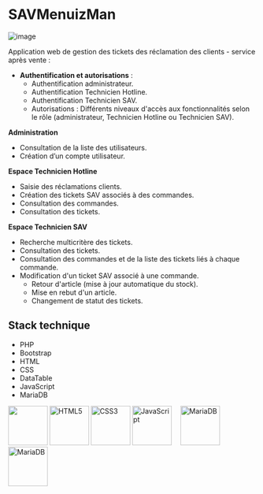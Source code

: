 # SAVMenuizMan
![image](https://github.com/user-attachments/assets/4a879b0e-87ac-4f8d-b70a-1742b0ff662e)

Application web de gestion des tickets des réclamation des clients - service après vente :

- **Authentification et autorisations** :
  - Authentification administrateur.
  - Authentification Technicien Hotline.
  - Authentification Technicien SAV.
  - Autorisations : Différents niveaux d'accès aux fonctionnalités selon le rôle (administrateur, Technicien Hotline ou Technicien SAV).

**Administration**
- Consultation de la liste des utilisateurs.
- Création d’un compte utilisateur.

**Espace Technicien Hotline**
- Saisie des réclamations clients.
- Création des tickets SAV associés à des commandes.
- Consultation des commandes.
- Consultation des tickets.

**Espace Technicien SAV**
- Recherche multicritère des tickets.
- Consultation des tickets.
- Consultation des commandes et de la liste des tickets liés à chaque commande.
- Modification d'un ticket SAV associé à une commande.
  * Retour d'article (mise à jour automatique du stock).
  * Mise en rebut d'un article.
  * Changement de statut des tickets.

## Stack technique

- PHP
- Bootstrap
- HTML
- CSS
- DataTable
- JavaScript
- MariaDB

<img src="https://github.com/user-attachments/assets/01ee8b68-caf0-49f1-82aa-4c07a0460c23" width="80px" /> <img src="https://cdn.jsdelivr.net/gh/devicons/devicon/icons/html5/html5-plain.svg" alt="HTML5" width="80px" /> <img src="https://cdn.jsdelivr.net/gh/devicons/devicon/icons/css3/css3-plain.svg" alt="CSS3" width="80px" /> <img src="https://cdn.jsdelivr.net/gh/devicons/devicon/icons/javascript/javascript-plain.svg" alt="JavaScript" width="80px" /> &ensp;&ensp;<img src="https://github.com/user-attachments/assets/6e410476-35d2-4d0c-88d6-b1fb9a39dd62" alt="MariaDB" width="80px" /> &ensp;&ensp;<img src="https://github.com/user-attachments/assets/7cd2c088-fa42-47e5-afcd-377512e590d7" alt="MariaDB" width="80px" /> 

